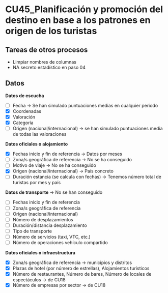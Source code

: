 CU45_Planificación y promoción del destino en base a los patrones en origen de los turistas			
================================================================================

Tareas de otros procesos
------------------------

* Limpiar nombres de columnas
* NA secreto estadístico en paso 04

Datos
-----------

**Datos de escucha**

- [ ] Fecha -> Se han simulado puntuaciones medias en cualquier periodo
- [X] Coordenadas
- [X] Valoración
- [X] Categoría
- [ ] Origen (nacional/internacional) -> se han simulado puntuaciones media de todas las valoraciones

**Datos oficiales o alojamiento** 

- [X] Fechas inicio y fin de referencia -> Datos por meses
- [ ] Zona/s geográfica de referencia -> No se ha conseguido
- [ ] Motivo de viaje -> No se ha conseguido
- [X] Origen (nacional/internacional) -> País concreto
- [ ] Duración estancia (se calcula con fechas)  -> Tenemos número total de turistas por mes y país

**Datos de transporte** -> No se han conseguido

- [ ] Fechas inicio y fin de referencia
- [ ] Zona/s geográfica de referencia
- [ ] Origen (nacional/internacional)
- [ ] Número de desplazamientos
- [ ] Duración/distancia desplazamiento
- [ ] Tipo de transporte
- [ ] Número de servicios (taxi, VTC, etc.)
- [ ] Número de operaciones vehículo compartido

**Datos oficiales o infraestructura**

- [X] Zona/s geográfica de referencia -> municipios y distritos
- [X] Plazas de hotel (por número de estrellas),  Alojamientos turísticos
- [X] Número de restaurantes,  Número de bares,  Número de locales de espectáculos -> de CU18
- [X] Número de empresas por sector -> de CU18
